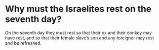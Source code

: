 # Why must the Israelites rest on the seventh day?

On the seventh day they must rest so that their ox and their donkey may have rest, and so that their female slave’s son and any foreigner may rest and be refreshed.
